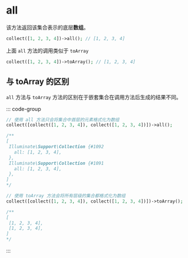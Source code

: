 # all

该方法返回该集合表示的底层**数组**。

```php
collect([1, 2, 3, 4])->all(); // [1, 2, 3, 4]
```

上面 `all` 方法的调用类似于 `toArray`

```php
collect([1, 2, 3, 4])->toArray(); // [1, 2, 3, 4]
```

## 与 toArray 的区别

`all` 方法与 `toArray` 方法的区别在于嵌套集合在调用方法后生成的结果不同。

::: code-group
```php [all]
// 使用 all 方法只会将集合中首层的元素格式化为数组
collect([collect([1, 2, 3, 4]), collect([1, 2, 3, 4])])->all();

/**
[
 Illuminate\Support\Collection {#1092
   all: [1, 2, 3, 4],
 },
 Illuminate\Support\Collection {#1091
   all: [1, 2, 3, 4],
 },
]
*/
```


```php [toArray]
// 使用 toArray 方法会将所有层级的集合都格式化为数组
collect([collect([1, 2, 3, 4]), collect([1, 2, 3, 4])])->toArray();

/**
[
 [1, 2, 3, 4],
 [1, 2, 3, 4],
]
*/
```
:::
